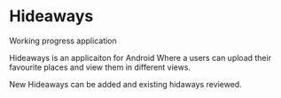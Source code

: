 # Hideaways
Working progress application

Hideaways is an applicaiton for Android 
Where a users can upload their favourite places and view them in different views. 

New Hideaways can be added and existing hidaways reviewed. 


